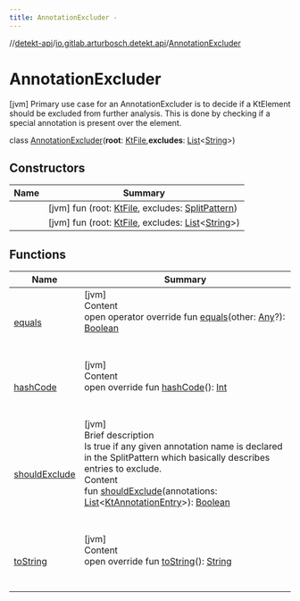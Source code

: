 ```yaml
---
title: AnnotationExcluder -
---
```

//[detekt-api](../../index.md)/[io.gitlab.arturbosch.detekt.api](../index.md)/[AnnotationExcluder](index.md)



# AnnotationExcluder  
 [jvm] Primary use case for an AnnotationExcluder is to decide if a KtElement should be excluded from further analysis. This is done by checking if a special annotation is present over the element.  
  
class [AnnotationExcluder](index.md)(**root**: [KtFile](),**excludes**: [List](https://kotlinlang.org/api/latest/jvm/stdlib/kotlin.collections/-list/index.html)<[String](https://kotlinlang.org/api/latest/jvm/stdlib/kotlin/-string/index.html)>)   


## Constructors  
  
|  Name|  Summary| 
|---|---|
| [<init>](-init-.md)|  [jvm] fun [<init>](-init-.md)(root: [KtFile](), excludes: [SplitPattern](../-split-pattern/index.md))   <br>
| [<init>](-init-.md)|  [jvm] fun [<init>](-init-.md)(root: [KtFile](), excludes: [List](https://kotlinlang.org/api/latest/jvm/stdlib/kotlin.collections/-list/index.html)<[String](https://kotlinlang.org/api/latest/jvm/stdlib/kotlin/-string/index.html)>)   <br>


## Functions  
  
|  Name|  Summary| 
|---|---|
| [equals](https://kotlinlang.org/api/latest/jvm/stdlib/kotlin/-any/equals.html)| [jvm]  <br>Content  <br>open operator override fun [equals](https://kotlinlang.org/api/latest/jvm/stdlib/kotlin/-any/equals.html)(other: [Any](https://kotlinlang.org/api/latest/jvm/stdlib/kotlin/-any/index.html)?): [Boolean](https://kotlinlang.org/api/latest/jvm/stdlib/kotlin/-boolean/index.html)  <br><br><br>
| [hashCode](https://kotlinlang.org/api/latest/jvm/stdlib/kotlin/-any/hash-code.html)| [jvm]  <br>Content  <br>open override fun [hashCode](https://kotlinlang.org/api/latest/jvm/stdlib/kotlin/-any/hash-code.html)(): [Int](https://kotlinlang.org/api/latest/jvm/stdlib/kotlin/-int/index.html)  <br><br><br>
| [shouldExclude](should-exclude.md)| [jvm]  <br>Brief description  <br>Is true if any given annotation name is declared in the SplitPattern which basically describes entries to exclude.  <br>Content  <br>fun [shouldExclude](should-exclude.md)(annotations: [List](https://kotlinlang.org/api/latest/jvm/stdlib/kotlin.collections/-list/index.html)<[KtAnnotationEntry]()>): [Boolean](https://kotlinlang.org/api/latest/jvm/stdlib/kotlin/-boolean/index.html)  <br><br><br>
| [toString](https://kotlinlang.org/api/latest/jvm/stdlib/kotlin/-any/to-string.html)| [jvm]  <br>Content  <br>open override fun [toString](https://kotlinlang.org/api/latest/jvm/stdlib/kotlin/-any/to-string.html)(): [String](https://kotlinlang.org/api/latest/jvm/stdlib/kotlin/-string/index.html)  <br><br><br>

